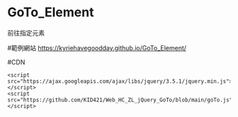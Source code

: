 # GoTo_Element
前往指定元素

#範例網站
https://kyriehavegoodday.github.io/GoTo_Element/

#CDN

```
<script src="https://ajax.googleapis.com/ajax/libs/jquery/3.5.1/jquery.min.js"></script>
<script src="https://github.com/KID421/Web_HC_ZL_jQuery_GoTo/blob/main/goTo.js"></script>

